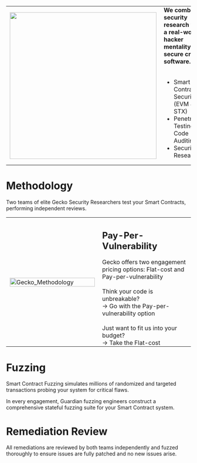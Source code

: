 <table style="border-collapse: collapse; width: 100%; background: transparent;">
  <tr style="border: none; background: transparent;">
    <td style="border: none; padding: 0 10px; background: transparent;">
      <img src="https://github.com/Gecko-Security/.github/assets/22000925/8317ffe7-58cf-4f8b-ab58-b083578f44dc" width="400">
    </td>
    <td style="border: none; padding: 0 10px; background: transparent;">
      <strong>We combine security research with a real-world hacker mentality to secure critical software.</strong><br></br>
      <ul>
        <li>Smart Contract Security (EVM & STX)</li>
        <li>Penetration Testing & Code Auditing</li>
        <li>Security Research</li>
      </ul>
    </td>
  </tr>
</table>

# Methodology
Two teams of elite Gecko Security Researchers test your Smart Contracts, performing independent reviews.

<table style="border-collapse: collapse; width: 100%; background: transparent;">
  <tr style="border: none; background: transparent;">
    <td style="border: none; padding: 0 10px; background: transparent; width: 50%;">
      <img src="https://github.com/Gecko-Security/audits/assets/22000925/aab80640-a28a-4ee3-9735-190fa4121efc" alt="Gecko_Methodology" style="width: 100%;" />
    </td>
    <td style="border: none; padding: 0 10px; background: transparent; width: 50%;">
      <h2>Pay-Per-Vulnerability</h2>
      Gecko offers two engagement pricing options: Flat-cost and Pay-per-vulnerability<br></br>
      Think your code is unbreakable?<br>
      → Go with the Pay-per-vulnerability option<br></br>
      Just want to fit us into your budget?<br>
      → Take the Flat-cost
    </td>
  </tr>
</table>

# Fuzzing
Smart Contract Fuzzing simulates millions of randomized and targeted transactions probing your system for critical flaws.

In every engagement, Guardian fuzzing engineers construct a comprehensive stateful fuzzing suite for your Smart Contract system.

# Remediation Review
All remediations are reviewed by both teams independently and fuzzed thoroughly to ensure issues are fully patched and no new issues arise.
